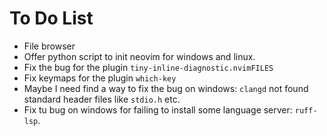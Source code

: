 # To Do List

* File browser
* Offer python script to init neovim for windows and linux.
* Fix the bug for the plugin `tiny-inline-diagnostic.nvimFILES`
* Fix keymaps for the plugin `which-key`
* Maybe I need find a way to fix the bug on windows: `clangd` not found standard header files like `stdio.h` etc.
* Fix tu bug on windows for failing to install some language server: `ruff-lsp`.

